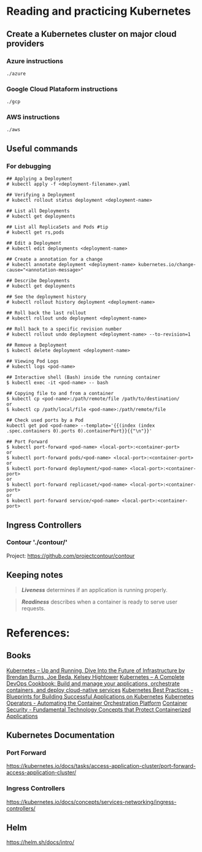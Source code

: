 # Reading and practicing Kubernetes

## Create a Kubernetes cluster on major cloud providers

### Azure instructions
```
./azure
```
### Google Cloud Plataform instructions
```
./gcp
```
### AWS instructions
```
./aws
```

## Useful commands

### For debugging

```
## Applying a Deployment
# kubectl apply -f <deployment-filename>.yaml

## Verifying a Deployment
# kubectl rollout status deployment <deployment-name>

## List all Deployments
# kubectl get deployments

## List all ReplicaSets and Pods #tip
# kubectl get rs,pods

## Edit a Deployment
# kubectl edit deployments <deployment-name>

## Create a annotation for a change
# kubectl annotate deployment <deployment-name> kubernetes.io/change-cause="<annotation-message>"

## Describe Deployments
# kubectl get deployments

## See the deployment history
# kubectl rollout history deployment <deployment-name>

## Roll back the last rollout
# kubectl rollout undo deployment <deployment-name>

## Roll back to a specific revision number
# kubectl rollout undo deployment <deployment-name> --to-revision=1

## Remove a Deployment
$ kubectl delete deployment <deployment-name>

## Viewing Pod Logs
# kubectl logs <pod-name>

## Interactive shell (Bash) inside the running container
$ kubectl exec -it <pod-name> -- bash

## Copying file to and from a container
$ kubectl cp <pod-name>:/path/remote/file /path/to/destination/
or
$ kubectl cp /path/local/file <pod-name>:/path/remote/file

## Check used ports by a Pod
kubectl get pod <pod-name> --template='{{(index (index .spec.containers 0).ports 0).containerPort}}{{"\n"}}'

## Port Forward
$ kubectl port-forward <pod-name> <local-port>:<container-port>
or
$ kubectl port-forward pods/<pod-name> <local-port>:<container-port>
or
$ kubectl port-forward deployment/<pod-name> <local-port>:<container-port>
or
$ kubectl port-forward replicaset/<pod-name> <local-port>:<container-port>
or
$ kubectl port-forward service/<pod-name> <local-port>:<container-port>
```
## Ingress Controllers

### Contour './contour/'
Project: https://github.com/projectcontour/contour


## Keeping notes
> ***Liveness*** determines if an application is running properly.

> ***Readiness*** describes when a container is ready to serve user requests.


# References:

## Books

[Kubernetes – Up and Running, Dive Into the Future of Infrastructure by Brendan Burns, Joe Beda, Kelsey Hightower][1]
[Kubernetes – A Complete DevOps Cookbook: Build and manage your applications, orchestrate containers, and deploy cloud-native services][2]
[Kubernetes Best Practices - Blueprints for Building Successful Applications on Kubernetes][3]
[Kubernetes Operators - Automating the Container Orchestration Platform][4]
[Container Security - Fundamental Technology Concepts that Protect Containerized Applications][5]

## Kubernetes Documentation

### Port Forward
https://kubernetes.io/docs/tasks/access-application-cluster/port-forward-access-application-cluster/

### Ingress Controllers
https://kubernetes.io/docs/concepts/services-networking/ingress-controllers/

## Helm
https://helm.sh/docs/intro/

[1]: https://www.oreilly.com/library/view/kubernetes-up-and/9781492046523/
[2]: https://www.packtpub.com/product/kubernetes-a-complete-devops-cookbook/9781838828042
[3]: https://www.oreilly.com/library/view/kubernetes-best-practices/9781492056461/
[4]: https://www.oreilly.com/library/view/kubernetes-operators/9781492048039/
[5]: https://www.oreilly.com/library/view/container-security/9781492056690/
